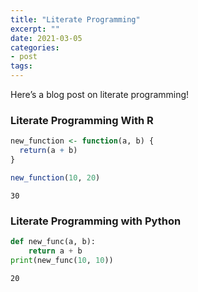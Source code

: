 ```yaml
---
title: "Literate Programming"
excerpt: ""
date: 2021-03-05
categories: 
- post
tags: 
---
```

Here&rsquo;s a blog post on literate programming!


### Literate Programming With R

```R
new_function <- function(a, b) {
  return(a + b)
}

new_function(10, 20)
```

    30


### Literate Programming with Python

```python
def new_func(a, b):
    return a + b
print(new_func(10, 10))
```

    20


<!----- Footnotes ----->

